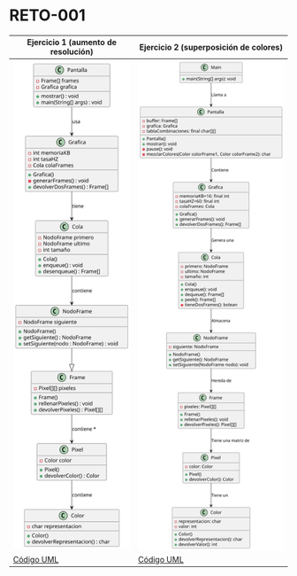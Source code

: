 # RETO-001

| Ejercicio 1 (aumento de resolución)| Ejercicio 2 (superposición de colores)|
|-----------|-----------|
| ![Diagrama1](Diagramas/diagrama.svg)   | ![Diagrama2](Diagramas/diagrama2.svg)    |
| [Código UML](Diagramas/diagrama.puml)    | [Código UML](Diagramas/diagrama2.puml)    |